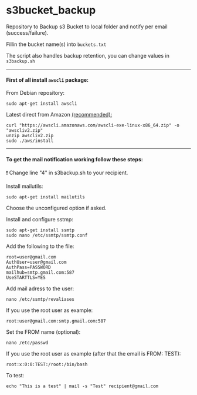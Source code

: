 # s3bucket_backup
Repository to Backup s3 Bucket to local folder and notify per email (success/failure).

Fillin the bucket name(s) into `buckets.txt`

The script also handles backup retention, you can change values in `s3backup.sh`


***


#### First of all install `awscli` package:

From Debian repository:

    sudo apt-get install awscli

Latest direct from Amazon [(recommended):](https://docs.aws.amazon.com/cli/latest/userguide/getting-started-install.html)

    curl "https://awscli.amazonaws.com/awscli-exe-linux-x86_64.zip" -o "awscliv2.zip"
    unzip awscliv2.zip
    sudo ./aws/install


***


#### To get the mail notification working follow these steps:

❗ Change line "4" in s3backup.sh to your recipient.



Install mailutils:

    sudo apt-get install mailutils

Choose the unconfigured option if asked.

Install and configure sstmp:

    sudo apt-get install ssmtp
    sudo nano /etc/ssmtp/ssmtp.conf
    
Add the following to the file:


    root=user@gmail.com
    AuthUser=user@gmail.com
    AuthPass=PASSWORD
    mailhub=smtp.gmail.com:587
    UseSTARTTLS=YES


Add mail adress to the user:

    nano /etc/ssmtp/revaliases

If you use the root user as example:

    root:user@gmail.com:smtp.gmail.com:587

Set the FROM name (optional):

    nano /etc/passwd

If you use the root user as example (after that the email is FROM: TEST):

    root:x:0:0:TEST:/root:/bin/bash


To test:

    echo "This is a test" | mail -s "Test" recipient@gmail.com

